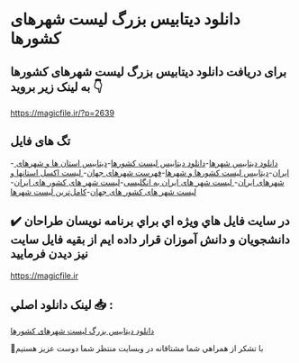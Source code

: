 # دانلود دیتابیس بزرگ لیست شهرهای کشورها

## برای دریافت دانلود دیتابیس بزرگ لیست شهرهای کشورها به لینک زیر بروید 👇

https://magicfile.ir/?p=2639

## تگ های فایل

-[ دانلود دیتابیس شهرها](https://magicfile.ir/product/%d8%af%db%8c%d8%aa%d8%a7%d8%a8%db%8c%d8%b3-%d8%a8%d8%b2%d8%b1%da%af-%d9%84%db%8c%d8%b3%d8%aa-%d8%b4%d9%87%d8%b1%d9%87%d8%a7%db%8c-%da%a9%d8%b4%d9%88%d8%b1%d9%87%d8%a7/)-[دانلود دیتابیس لیست کشورها](https://magicfile.ir/product/%d8%af%db%8c%d8%aa%d8%a7%d8%a8%db%8c%d8%b3-%d8%a8%d8%b2%d8%b1%da%af-%d9%84%db%8c%d8%b3%d8%aa-%d8%b4%d9%87%d8%b1%d9%87%d8%a7%db%8c-%da%a9%d8%b4%d9%88%d8%b1%d9%87%d8%a7/)-[دیتابیس استان ها و شهرهای ایران](https://magicfile.ir/product/%d8%af%db%8c%d8%aa%d8%a7%d8%a8%db%8c%d8%b3-%d8%a8%d8%b2%d8%b1%da%af-%d9%84%db%8c%d8%b3%d8%aa-%d8%b4%d9%87%d8%b1%d9%87%d8%a7%db%8c-%da%a9%d8%b4%d9%88%d8%b1%d9%87%d8%a7/)-[دیتابیس لیست کشورها و شهرها](https://magicfile.ir/product/%d8%af%db%8c%d8%aa%d8%a7%d8%a8%db%8c%d8%b3-%d8%a8%d8%b2%d8%b1%da%af-%d9%84%db%8c%d8%b3%d8%aa-%d8%b4%d9%87%d8%b1%d9%87%d8%a7%db%8c-%da%a9%d8%b4%d9%88%d8%b1%d9%87%d8%a7/)-[فهرست شهرهای جهان](https://magicfile.ir/product/%d8%af%db%8c%d8%aa%d8%a7%d8%a8%db%8c%d8%b3-%d8%a8%d8%b2%d8%b1%da%af-%d9%84%db%8c%d8%b3%d8%aa-%d8%b4%d9%87%d8%b1%d9%87%d8%a7%db%8c-%da%a9%d8%b4%d9%88%d8%b1%d9%87%d8%a7/)-[ لیست اکسل استانها و شهرهای ایران](https://magicfile.ir/product/%d8%af%db%8c%d8%aa%d8%a7%d8%a8%db%8c%d8%b3-%d8%a8%d8%b2%d8%b1%da%af-%d9%84%db%8c%d8%b3%d8%aa-%d8%b4%d9%87%d8%b1%d9%87%d8%a7%db%8c-%da%a9%d8%b4%d9%88%d8%b1%d9%87%d8%a7/)-[ لیست شهر های ایران به انگلیسی](https://magicfile.ir/product/%d8%af%db%8c%d8%aa%d8%a7%d8%a8%db%8c%d8%b3-%d8%a8%d8%b2%d8%b1%da%af-%d9%84%db%8c%d8%b3%d8%aa-%d8%b4%d9%87%d8%b1%d9%87%d8%a7%db%8c-%da%a9%d8%b4%d9%88%d8%b1%d9%87%d8%a7/)-[لیست شهر های کشور های ایران](https://magicfile.ir/product/%d8%af%db%8c%d8%aa%d8%a7%d8%a8%db%8c%d8%b3-%d8%a8%d8%b2%d8%b1%da%af-%d9%84%db%8c%d8%b3%d8%aa-%d8%b4%d9%87%d8%b1%d9%87%d8%a7%db%8c-%da%a9%d8%b4%d9%88%d8%b1%d9%87%d8%a7/)-[لیست شهر های کشور های جهان](https://magicfile.ir/product/%d8%af%db%8c%d8%aa%d8%a7%d8%a8%db%8c%d8%b3-%d8%a8%d8%b2%d8%b1%da%af-%d9%84%db%8c%d8%b3%d8%aa-%d8%b4%d9%87%d8%b1%d9%87%d8%a7%db%8c-%da%a9%d8%b4%d9%88%d8%b1%d9%87%d8%a7/)-[کامل‌ترین لیست شهرها](https://magicfile.ir/product/%d8%af%db%8c%d8%aa%d8%a7%d8%a8%db%8c%d8%b3-%d8%a8%d8%b2%d8%b1%da%af-%d9%84%db%8c%d8%b3%d8%aa-%d8%b4%d9%87%d8%b1%d9%87%d8%a7%db%8c-%da%a9%d8%b4%d9%88%d8%b1%d9%87%d8%a7/)

## ✔️ در سايت فايل هاي ويژه اي براي برنامه نويسان طراحان دانشجويان و دانش آموزان قرار داده ايم از بقيه فايل سايت نيز ديدن فرماييد

https://magicfile.ir


## لينک دانلود اصلي 📥 :

[دانلود دیتابیس بزرگ لیست شهرهای کشورها](https://magicfile.ir/product/%d8%af%db%8c%d8%aa%d8%a7%d8%a8%db%8c%d8%b3-%d8%a8%d8%b2%d8%b1%da%af-%d9%84%db%8c%d8%b3%d8%aa-%d8%b4%d9%87%d8%b1%d9%87%d8%a7%db%8c-%da%a9%d8%b4%d9%88%d8%b1%d9%87%d8%a7/) 


🙏با تشکر از همراهي شما مشتاقانه در وبسایت منتظر شما دوست عزیز هستیم

